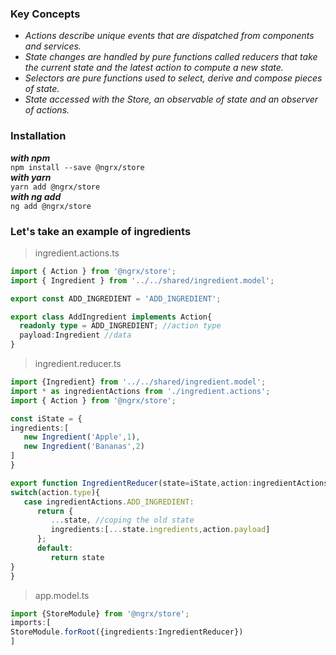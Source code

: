 ### Key Concepts
* _Actions describe unique events that are dispatched from components and services._
* _State changes are handled by pure functions called reducers that take the current state and the latest action to compute a new state._
* _Selectors are pure functions used to select, derive and compose pieces of state._
* _State accessed with the Store, an observable of state and an observer of actions._

### Installation 
_**with npm**_<br>
```npm install --save @ngrx/store ``` <br>
_**with yarn**_<br>
```yarn add @ngrx/store ``` <br>
_**with ng add**_<br>
```ng add @ngrx/store```
### Let's take an example of ingredients
> ingredient.actions.ts
``` typescript
import { Action } from '@ngrx/store';
import { Ingredient } from '../../shared/ingredient.model';

export const ADD_INGREDIENT = 'ADD_INGREDIENT';

export class AddIngredient implements Action{
  readonly type = ADD_INGREDIENT; //action type
  payload:Ingredient //data
}
```

> ingredient.reducer.ts
``` typescript
import {Ingredient} from '../../shared/ingredient.model';
import * as ingredientActions from './ingredient.actions';
import { Action } from '@ngrx/store';

const iState = {
ingredients:[
   new Ingredient('Apple',1),
   new Ingredient('Bananas',2)
]
}

export function IngredientReducer(state=iState,action:ingredientActions.AddIngredient){
switch(action.type){
   case ingredientActions.ADD_INGREDIENT:
      return {
         ...state, //coping the old state
         ingredients:[...state.ingredients,action.payload]
      };
      default:
         return state
}
}
```
> app.model.ts
``` typescript
import {StoreModule} from '@ngrx/store';
imports:[
StoreModule.forRoot({ingredients:IngredientReducer})
]
```

